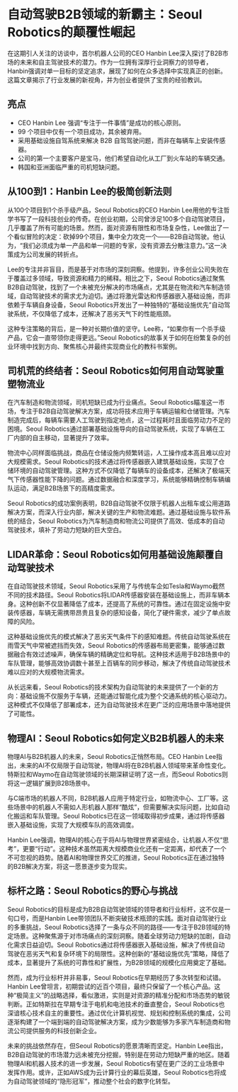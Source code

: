 # 自动驾驶B2B领域的新霸主：Seoul Robotics的颠覆性崛起

在这期引人关注的访谈中，首尔机器人公司的CEO Hanbin Lee深入探讨了B2B市场的未来和自主驾驶技术的潜力。作为一位拥有深厚行业洞察力的领导者，Hanbin强调对单一目标的坚定追求，展现了如何在众多选择中实现真正的创新。这篇文章揭示了行业发展的新视角，并为创业者提供了宝贵的经验教训。

## 亮点
- CEO Hanbin Lee 强调“专注于一件事情”是成功的核心原则。
- 99 个项目中仅有一个项目成功，其余被弃用。
- 采用基础设施自驾系统来解决 B2B 自驾驾驶问题，而非在每辆车上安装传感器。
- 公司的第一个主要客户是宝马，他们希望自动化从工厂到火车站的车辆交通。
- 韩国和亚洲面临严重的司机短缺问题。

## 从100到1：Hanbin Lee的极简创新法则
从100个项目到1个杀手级产品，Seoul Robotics的CEO Hanbin Lee用他的专注哲学书写了一段科技创业的传奇。在创业初期，公司曾涉足100多个自动驾驶项目，几乎覆盖了所有可能的场景。然而，面对资源有限性和市场复杂性，Lee做出了一个看似冒险的决定：砍掉99个项目，集中全力攻克一个——B2B自动驾驶。他认为，“我们必须成为单一产品和单一问题的专家，没有资源去分散注意力。”这一决策成为公司发展的转折点。  

Lee的专注并非盲目，而是基于对市场的深刻洞察。他提到，许多创业公司失败在于覆盖过多领域，导致资源和精力的稀释。相比之下，Seoul Robotics通过聚焦B2B自动驾驶，找到了一个未被充分解决的市场痛点，尤其是在物流和汽车制造领域，自动驾驶技术的需求尤为迫切。通过将激光雷达和传感器嵌入基础设施，而非依赖于车辆自身设备，Seoul Robotics开发出了一种独特的“基础设施优先”自动驾驶系统，不仅降低了成本，还解决了恶劣天气下的性能瓶颈。  

这种专注策略的背后，是一种对长期价值的坚守。Lee称，“如果你有一个杀手级产品，它会一直带领你走得更远。”Seoul Robotics的故事关于如何在纷繁复杂的创业环境中找到方向、聚焦核心并最终实现商业化的教科书案例。

## 司机荒的终结者：Seoul Robotics如何用自动驾驶重塑物流业
在汽车制造和物流领域，司机短缺已成为行业痛点。Seoul Robotics瞄准这一市场，专注于B2B自动驾驶解决方案，成功将技术应用于车辆运输和仓储管理。汽车制造完成后，每辆车需要人工驾驶到指定地点，这一过程耗时且面临劳动力不足的困境。Seoul Robotics通过部署基础设施导向的自动驾驶系统，实现了车辆在工厂内部的自主移动，显著提升了效率。

物流中心同样面临挑战，商品在仓储设施内频繁转运，人工操作成本高且难以应对大规模需求。Seoul Robotics的技术通过将传感器嵌入建筑基础设施，实现了仓储环境的自动驾驶管理。这种方式不仅降低了每辆车的设备成本，还解决了极端天气下传感器性能下降的问题。通过数据融合和深度学习，系统能够精确控制车辆编队运动，满足B2B场景下的高精度需求。

Seoul Robotics的成功案例表明，B2B自动驾驶不仅限于机器人出租车或公用道路解决方案，而深入行业内部，解决关键的生产和物流难题。通过基础设施与软件系统的结合，Seoul Robotics为汽车制造商和物流公司提供了高效、低成本的自动驾驶技术，填补了劳动力短缺的巨大空白。

## LIDAR革命：Seoul Robotics如何用基础设施颠覆自动驾驶技术
在自动驾驶技术领域，Seoul Robotics采用了与传统车企如Tesla和Waymo截然不同的技术路径。Seoul Robotics将LIDAR传感器安装在基础设施上，而非车辆本身。这种创新不仅显著降低了成本，还提高了系统的可靠性。通过在固定设施中安装传感器，车辆无需携带昂贵且复杂的感知设备，简化了硬件需求，减少了单点故障的风险。

这种基础设施优先的模式解决了恶劣天气条件下的感知难题。传统自动驾驶系统在雨雪天气中常被遮挡而失效，Seoul Robotics的传感器布局更密集，能够通过数据融合有效过滤噪声，确保车辆的精确定位和导航。这种技术适用于B2B场景中的车队管理，能够高效协调数十甚至上百辆车的同步移动，解决了传统自动驾驶技术难以应对的大规模物流需求。

从长远来看，Seoul Robotics的技术架构为自动驾驶的未来提供了一个新的方向：基础设施不仅服务于车辆，还能通过智能化成为整个交通系统的核心驱动力。这种模式不仅降低了部署成本，还为自动驾驶技术在更广泛的应用场景中落地提供了可能性。

## 物理AI：Seoul Robotics如何定义B2B机器人的未来
物理AI与B2B机器人的未来，Seoul Robotics正悄然布局。CEO Hanbin Lee指出，未来的AI不仅局限于自动驾驶，物理AI将在B2B机器人领域带来革命性变化。特斯拉和Waymo在自动驾驶领域的长期深耕证明了这一点，而Seoul Robotics则将这一逻辑扩展到B2B场景中。  

与C端市场的机器人不同，B2B机器人应用于特定行业，如物流中心、工厂等。这些场景中的机器人不需如人形机器人那样“酷炫”，但需要解决实际问题，比如自动化搬运和车队管理。Seoul Robotics已在这一领域取得初步成果，通过将传感器嵌入基础设施，实现了大规模车队的高效调度。  

Hanbin Lee强调，物理AI的核心在于将AI与物理世界紧密结合，让机器人不仅“思考”，更要“行动”。这种技术虽然距离大规模商业化还有一定距离，却代表了一个不可忽视的趋势。随着AI和物理世界交汇的推进，Seoul Robotics正在通过独特的B2B解决方案，将这一愿景逐步变为现实。

## 标杆之路：Seoul Robotics的野心与挑战
Seoul Robotics的目标是成为B2B自动驾驶领域的领导者和行业标杆，这不仅是一句口号，而是Hanbin Lee带领团队不断突破技术瓶颈的实践。面对自动驾驶行业的多重挑战，Seoul Robotics选择了一条与众不同的路径——专注于B2B领域的特定场景。这种聚焦源于对市场痛点的深刻洞察。随着全球劳动力短缺的加剧，自动化需求日益迫切。Seoul Robotics通过将传感器嵌入基础设施，解决了传统自动驾驶在恶劣天气和复杂环境下的局限性。这种创新的“基础设施优先”策略，降低了成本，显著提升了系统的可靠性和扩展性，为B2B领域的规模化应用奠定了基础。

然而，成为行业标杆并非易事，Seoul Robotics在早期经历了多次转型和试错。Hanbin Lee曾坦言，初期尝试的近百个项目，最终只保留了一个核心产品。这种“极简主义”的战略选择，看似激进，实则是对资源的精准分配和市场态势的敏锐判断。正如特斯拉在早期专注于电机和电池技术的垂直整合，Seoul Robotics也深谙核心技术自主的重要性。通过优化计算机视觉、规划和控制系统的集成，公司逐渐构建了一个端到端的自动驾驶解决方案，成为少数能够为多家汽车制造商和物流公司提供服务的科技创新企业。

未来的挑战依然存在，但Seoul Robotics的愿景清晰而坚定。Hanbin Lee指出，B2B自动驾驶的市场潜力远未被充分挖掘，特别是在劳动力短缺严重的地区。随着物理AI和机器人技术的进一步发展，Seoul Robotics有望在更广泛的工业场景中发挥作用。或许，正如AWS成为云计算行业的幕后英雄，Seoul Robotics也将成为自动驾驶领域的“隐形冠军”，推动整个社会的数字化转型。